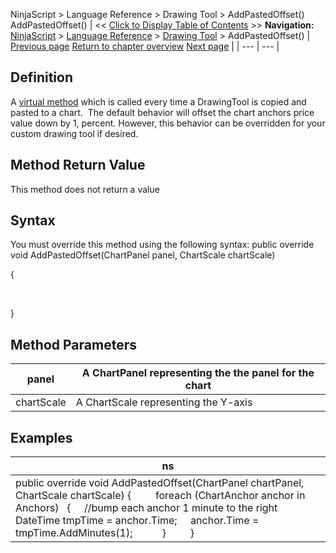 ﻿
NinjaScript \> Language Reference \> Drawing Tool \> AddPastedOffset()
AddPastedOffset()
| \<\< [Click to Display Table of Contents](addpastedoffset.md) \>\> **Navigation:**     [NinjaScript](ninjascript-1.md) \> [Language Reference](language_reference_wip-1.md) \> [Drawing Tool](drawing_tools-1.md) \> AddPastedOffset() | [Previous page](drawing_tools-1.md) [Return to chapter overview](drawing_tools-1.md) [Next page](anchors-1.md) |
| --- | --- |
## Definition
A [virtual method](https://msdn.microsoft.com/en-us/library/9fkccyh4.aspx) which is called every time a DrawingTool is copied and pasted to a chart.  The default behavior will offset the chart anchors price value down by 1, percent. However, this behavior can be overridden for your custom drawing tool if desired. 
 
## Method Return Value
This method does not return a value
## 
## Syntax
You must override this method using the following syntax:
public override void AddPastedOffset(ChartPanel panel, ChartScale chartScale)  

{  

   

}
## 
## Method Parameters
| panel | A ChartPanel representing the the panel for the chart |
| --- | --- |
| chartScale | A ChartScale representing the Y\-axis |

## Examples
| ns |
| --- |
| public override void AddPastedOffset(ChartPanel chartPanel, ChartScale chartScale) {          foreach (ChartAnchor anchor in Anchors)    {      //bump each anchor 1 minute to the right      DateTime tmpTime \= anchor.Time;      anchor.Time \= tmpTime.AddMinutes(1);            }          } |

